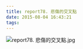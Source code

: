 ```yaml
---
title: report78. 悲傷的交叉點
date: 2015-08-04 16:43:21
tags:
---
```

![report78. 悲傷的交叉點.jpg](https://i.loli.net/2018/03/17/5aacde9356a0f.jpg)
